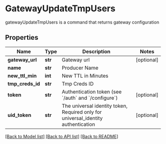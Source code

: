 # GatewayUpdateTmpUsers

gatewayUpdateTmpUsers is a command that returns gateway configuration
## Properties
Name | Type | Description | Notes
------------ | ------------- | ------------- | -------------
**gateway_url** | **str** | Gateway url | [optional] 
**name** | **str** | Producer Name | 
**new_ttl_min** | **int** | New TTL in Minutes | 
**tmp_creds_id** | **str** | Tmp Creds ID | 
**token** | **str** | Authentication token (see &#x60;/auth&#x60; and &#x60;/configure&#x60;) | [optional] 
**uid_token** | **str** | The universal identity token, Required only for universal_identity authentication | [optional] 

[[Back to Model list]](../README.md#documentation-for-models) [[Back to API list]](../README.md#documentation-for-api-endpoints) [[Back to README]](../README.md)


